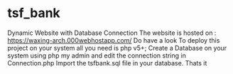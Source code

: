 # tsf_bank
Dynamic Website with Database Connection
The website is hosted on : https://waxing-arch.000webhostapp.com/
Do have a look
To deploy this project on your system all you need is php v5+;
Create a Database on your system using php my admin and edit the connection string in Connection.php
Import the tsfbank.sql file in your database.
Thats it
